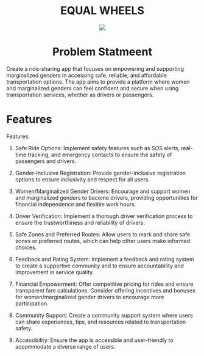 <div>
<div align='center'>
<h1>EQUAL WHEELS</h1>
<img src = "https://github.com/aimen-moten/EqualWheels/assets/80088403/dbb0a07f-433b-43a9-952b-d5c6054a67a2"/>
<h1>Problem Statmeent</h1>
</div>
<p>Create a ride-sharing app that focuses on empowering and supporting marginalized genders in accessing safe, reliable, and affordable transportation options. The app aims to provide a platform where women and marginalized genders can feel confident and secure when using transportation services, whether as drivers or passengers.</p>
<h1>Features</h1>
<p>Features:

1. Safe Ride Options: Implement safety features such as SOS alerts, real-time tracking, and emergency contacts to ensure the safety of passengers and drivers.

2. Gender-Inclusive Registration: Provide gender-inclusive registration options to ensure inclusivity and respect for all users.

3. Women/Marginalized Gender Drivers: Encourage and support women and marginalized genders to become drivers, providing opportunities for financial independence and flexible work hours.

4. Driver Verification: Implement a thorough driver verification process to ensure the trustworthiness and reliability of drivers.

5. Safe Zones and Preferred Routes: Allow users to mark and share safe zones or preferred routes, which can help other users make informed choices.

6. Feedback and Rating System: Implement a feedback and rating system to create a supportive community and to ensure accountability and improvement in service quality.

7. Financial Empowerment: Offer competitive pricing for rides and ensure transparent fare calculations. Consider offering incentives and bonuses for women/marginalized gender drivers to encourage more participation.

8. Community Support: Create a community support system where users can share experiences, tips, and resources related to transportation safety.

9. Accessibility: Ensure the app is accessible and user-friendly to accommodate a diverse range of users.
    
    
</p>

</div>
